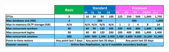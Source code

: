 ![Уровни обслуживания и уровни производительности](./media/sql-database-service-tiers-table/sql-database-service-tiers-table.png)

<!----HONumber=AcomDC_0706_2016-->